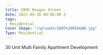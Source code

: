 ```yaml
---
title: 2805 Reagan Street
date: 2021-04-26 00:08:00 Z
tags:
- Residential
Cover Image: "/uploads/2805%20REAGAN.jpg"
Type: Residential
---
```


30 Unit Multi Family Apartment Development

